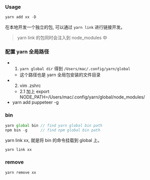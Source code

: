 <!--
abbrlink: bpp6dk6t
-->

### Usage

```js
yarn add xx -D
```

在本地开发一个独立的包, 可以通过 `yarn link` 进行链接开发。

> yarn link 的包同时会注入到 node_modules 中

### 配置 yarn 全局路径

* 1. `yarn global dir` 得到 `/Users/mac/.config/yarn/global`
  * 这个路径也是 yarn 全局包安装的文件目录
* 2. vim .zshrc
  * 2.1 加上 export NODE_PATH=/Users/mac/.config/yarn/global/node_modules/
* yarn add puppeteer -g

### bin

```js
yarn global bin // find yarn global bin path
npm bin -g      // find npm global bin path
```

yarn link xx, 就是将 bin 的命令挂载到 global 上。

```js
yarn link xx
```

### remove

```js
yarn remove xx
```